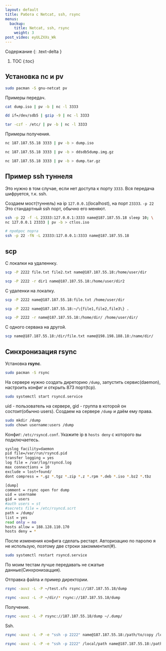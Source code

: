 ```yaml
---
layout: default
title: Работа с Netcat, ssh, rsync
menus:
  backup:
    title: Netcat, ssh, rsync
    weight: 3
post_video: eyULZXXs_Wk
---
```


Содержание
{: .text-delta }

1. TOC
{:toc}

## Установка **nc** и **pv**

```bash
sudo pacman -S gnu-netcat pv
```

Примеры передач.

```bash
cat dump.iso | pv -b | nc -l 3333

dd if=/dev/sdb5 | gzip -9 | nc -l 3333

tar -czf - /etc/ | pv -b | nc -l 3333
```

Примеры получения.

```bash
nc 187.187.55.18 3333 | pv -b > dump.iso

nc 187.187.55.18 3333 | pv -b > ddsdb5dump.img.gz

nc 187.187.55.18 3333 | pv -b > dump.tar.gz
```

## Пример ssh туннеля

Это нужно в том случае, если нет доступа к порту `3333`. Вся передача шифруется, т.к. ssh.

Создаем мост(туннель) на ip `127.0.0.1`(localhost), на порт `23333`. `-p 22` Это стандартный ssh порт, обычно его меняют.

```bash
ssh -p 22 -f -L 23333:127.0.0.1:3333 name@187.187.55.18 sleep 10; \
nc 127.0.0.1 23333 | pv -b > ctlos.iso

# проброс порта
ssh -p 22 -fN -L 23333:127.0.0.1:3333 name@187.187.55.18
```

## scp

С локалки на удаленнку.

```bash
scp -P 2222 file.txt file2.txt name@187.187.55.18:/home/user/dir

scp -P 2222 -r dir1 name@187.187.55.18:/home/user/dir2
```

С удаленки на локалку.

```bash
scp -P 2222 name@187.187.55.18:file.txt /home/user/dir

scp -P 2222 name@187.187.55.18:~/\{file1,file2,file3\} .

scp -P 2222 -r name@187.187.55.18:/home/dir/ /home/user/dir/
```

С одного сервака на другой.

```bash
scp name@187.187.55.18:/dir/file.txt name@198.198.188.18:/name/dir/
```

## Синхронизация rsync

Установка **rsync**.

```bash
sudo pacman -S rsync
```

На сервере нужно создать диреторию `/dump`, запустить сервис(daemon), настроить конфиг и открыть 873 порт(tcp).

```bash
sudo systemctl start rsyncd.service
```

uid - пользователь на сервере, gid - группа в которой он состоит(обычно users). Создаем на сервере `/dump` и даём ему права.

```bash
sudo mkdir /dump
sudo chown username:users /dump
```

Конфиг: `/etc/rsyncd.conf`. Укажите ip в `hosts deny` с которого вы подключаетесь.

```bash
syslog facility=daemon
pid file=/var/run/rsyncd.pid
transfer logging = yes
log file = /var/log/rsyncd.log
max connections = 10
exclude = lost+found/
dont compress = *.gz *.tgz *.zip *.z *.rpm *.deb *.iso *.bz2 *.tbz

[dump]
comment = rsync open for dump
uid = username
gid = users
#auth users = st
#secrets file = /etc/rsyncd.scrt
path = /dump/
list = yes
read only = no
hosts allow = 188.128.110.170
hosts deny = *
```

После изменения конфига сделать рестарт. Авторизацию по паролю я не использую, поэтому две строки закомментил(#).

```bash
sudo systemctl restart rsyncd.service
```

По моим тестам лучше передавать не сжатые данные(Синхронизацция).

Отправка файла и пример директории.

```bash
rsync -auvz -L -P ~/test.sfs rsync://187.187.55.18/dump

rsync -auvz -L -P ~/dir/* rsync://187.187.55.18/dump
```

Получение.

```bash
rsync -auvz -L -P rsync://187.187.55.18/dump ~/.dump/
```

Ssh.

```bash
rsync -auvz -L -P -e "ssh -p 2222" name@187.187.55.18:/path/to/copy /local/path

rsync -auvz -L -P -e "ssh -p 2222" /local/path name@187.187.55.18:/path/to/copy
```
